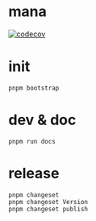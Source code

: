 # mana

[![codecov](https://codecov.io/gh/difizen/mana/graph/badge.svg?token=VGJDF8511R)](https://codecov.io/gh/difizen/mana)

# init

```
pnpm bootstrap
```

# dev & doc

```
pnpm run docs
```

# release

```
pnpm changeset
pnpm changeset Version
pnpm changeset publish
```
